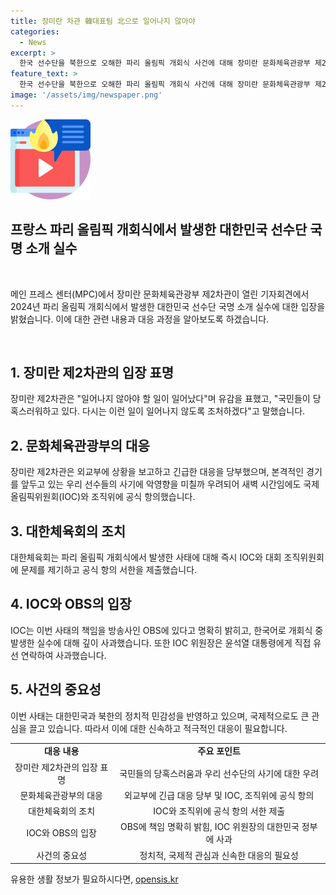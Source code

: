 ```yaml
---
title: 장미란 차관 韓대표팀 北으로 일어나지 않아야
categories:
  - News
excerpt: >
  한국 선수단을 북한으로 오해한 파리 올림픽 개회식 사건에 대해 장미란 문화체육관광부 제2차관이 우리 선수단에게 상당한 민감한 문제라며 유감을 표했다. 장 차관은 사건 이후 IOC와 조직위에 공식 항의했고, 외교부에도 빨리 대응해 달라고 요청했다. 또한, IOC는 방송사인 OBS를 책임지고 사과문을 공식 발표했다. 빠른 대응이 필요하다는 우려를 나타내며 사건에 대한 책임을 외부로 전달했다.
feature_text: >
  한국 선수단을 북한으로 오해한 파리 올림픽 개회식 사건에 대해 장미란 문화체육관광부 제2차관이 우리 선수단에게 상당한 민감한 문제라며 유감을 표했다. 장 차관은 사건 이후 IOC와 조직위에 공식 항의했고, 외교부에도 빨리 대응해 달라고 요청했다. 또한, IOC는 방송사인 OBS를 책임지고 사과문을 공식 발표했다. 빠른 대응이 필요하다는 우려를 나타내며 사건에 대한 책임을 외부로 전달했다.
image: '/assets/img/newspaper.png'
---
```


<p><img src="/assets/img/news.png" alt="rentncar 속보" /></p>

<h2 data-ke-size="size26">프랑스 파리 올림픽 개회식에서 발생한 대한민국 선수단 국명 소개 실수</h2>

<p data-ke-size="size16">&nbsp;</p>

<p>메인 프레스 센터(MPC)에서 장미란 문화체육관광부 제2차관이 열린 기자회견에서 2024년 파리 올림픽 개회식에서 발생한 대한민국 선수단 국명 소개 실수에 대한 입장을 밝혔습니다. 이에 대한 관련 내용과 대응 과정을 알아보도록 하겠습니다.</p>

<p data-ke-size="size16">&nbsp;</p>

<h2 data-ke-size="size26">1. 장미란 제2차관의 입장 표명</h2>

<p data-ke-size="size16">장미란 제2차관은 "일어나지 않아야 할 일이 일어났다"며 유감을 표했고, "국민들이 당혹스러워하고 있다. 다시는 이런 일이 일어나지 않도록 조처하겠다"고 말했습니다.</p>

<h2 data-ke-size="size26">2. 문화체육관광부의 대응</h2>

<p data-ke-size="size16">장미란 제2차관은 외교부에 상황을 보고하고 긴급한 대응을 당부했으며, 본격적인 경기를 앞두고 있는 우리 선수들의 사기에 악영향을 미칠까 우려되어 새벽 시간임에도 국제올림픽위원회(IOC)와 조직위에 공식 항의했습니다.</p>

<h2 data-ke-size="size26">3. 대한체육회의 조치</h2>

<p data-ke-size="size16">대한체육회는 파리 올림픽 개회식에서 발생한 사태에 대해 즉시 IOC와 대회 조직위원회에 문제를 제기하고 공식 항의 서한을 제출했습니다.</p>

<h2 data-ke-size="size26">4. IOC와 OBS의 입장</h2>

<p data-ke-size="size16">IOC는 이번 사태의 책임을 방송사인 OBS에 있다고 명확히 밝히고, 한국어로 개회식 중 발생한 실수에 대해 깊이 사과했습니다. 또한 IOC 위원장은 윤석열 대통령에게 직접 유선 연락하여 사과했습니다.</p>

<h2 data-ke-size="size26">5. 사건의 중요성</h2>

<p data-ke-size="size16">이번 사태는 대한민국과 북한의 정치적 민감성을 반영하고 있으며, 국제적으로도 큰 관심을 끌고 있습니다. 따라서 이에 대한 신속하고 적극적인 대응이 필요합니다.</p>

<table>
   <tbody>
      <tr>
         <td style="text-align: center; height: 17px;"><b>대응 내용</b></td>
         <td style="text-align: center; height: 17px;"><b>주요 포인트</b></td>
      </tr>
      <tr>
         <td style="text-align: center; height: 17px;">장미란 제2차관의 입장 표명</td>
         <td style="text-align: center; height: 17px;">국민들의 당혹스러움과 우리 선수단의 사기에 대한 우려</td>
      </tr>
      <tr>
         <td style="text-align: center; height: 17px;">문화체육관광부의 대응</td>
         <td style="text-align: center; height: 17px;">외교부에 긴급 대응 당부 및 IOC, 조직위에 공식 항의</td>
      </tr>
      <tr>
         <td style="text-align: center; height: 17px;">대한체육회의 조치</td>
         <td style="text-align: center; height: 17px;">IOC와 조직위에 공식 항의 서한 제출</td>
      </tr>
      <tr>
         <td style="text-align: center; height: 17px;">IOC와 OBS의 입장</td>
         <td style="text-align: center; height: 17px;">OBS에 책임 명확히 밝힘, IOC 위원장의 대한민국 정부에 사과</td>
      </tr>
      <tr>
         <td style="text-align: center; height: 17px;">사건의 중요성</td>
         <td style="text-align: center; height: 17px;">정치적, 국제적 관심과 신속한 대응의 필요성</td>
      </tr>
   </tbody>
</table>
유용한 생활 정보가 필요하시다면, <a href="https://opensis.kr" rel="dofollow">opensis.kr</a>


